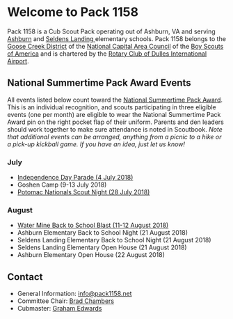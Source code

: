 # Welcome to Pack 1158

Pack 1158 is a Cub Scout Pack operating out of Ashburn, VA and serving
[Ashburn](https://www.lcps.org/ashburn) and [Seldens Landing
](https://www.lcps.org/seldenslanding) elementary schools. Pack 1158 belongs to
the [Goose Creek District](https://www.ncacbsa.org/goose-creek/) of the
[National Capital Area Council](https://www.ncacbsa.org/) of the [Boy Scouts of
America](https://www.scouting.org/) and is chartered by the [Rotary Club of
Dulles International Airport](http://dullesairportrotary.org/).

## National Summertime Pack Award Events

All events listed below count toward the [National Summertime Pack
Award](https://www.scouting.org/awards/awards-central/national-summertime/).
This is an individual recognition, and scouts participating in three eligible
events (one per month) are eligible to wear the National Summertime Pack Award
pin on the right pocket flap of their uniform.  Parents and den leaders should
work together to make sure attendance is noted in Scoutbook. _Note that
additional events can be arranged, anything from a picnic to a hike or a
pick-up kickball game. If you have an idea, just let us know!_

### July

- [Independence Day Parade (4 July 2018)](events/independence-day-parade.md)
- Goshen Camp (9-13 July 2018)
- [Potomac Nationals Scout Night (28 July 2018)](events/potomac-nationals-scout-night.md)

### August

- [Water Mine Back to School Blast (11-12 August 2018)](events/water-mine-back-to-school-blast.md)
- Ashburn Elementary Back to School Night (21 August 2018)
- Seldens Landing Elementary Back to School Night (21 August 2018)
- Seldens Landing Elementary Open House (21 August 2018)
- Ashburn Elementary Open House (22 August 2018)

## Contact

- General Information: [info@pack1158.net](mailto:info@pack1158.net)
- Committee Chair: [Brad Chambers](mailto:cchair@pack1158.net)
- Cubmaster: [Graham Edwards](mailto:cubmaster@pack1158.net)
